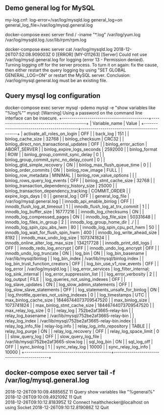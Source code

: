 
## Demo general log for MySQL
my-log.cnf:
log-error=/var/log/mysqld.log
general_log=on
general_log_file=/var/log/mysql.general.log

docker-compose exec server find / -iname "*.log"
/var/log/yum.log
/var/log/mysqld.log
/usr/lib/rpm/rpm.log

docker-compose exec server cat /var/log/mysqld.log
2018-12-26T07:52:08.909003Z 0 [ERROR] [MY-011263] [Server] Could not use /var/log/mysql.general.log for logging (error 13 - Permission denied). Turning logging off for the server process. To turn it on again: fix the cause, then either restart the query logging by using "SET GLOBAL GENERAL_LOG=ON" or restart the MySQL server.
Conclusion: /var/log/mysql.general.log must be an existing file.

## Query mysql log configuration
docker-compose exec server mysql -pdemo mysql -e "show variables like \"%log%\""
mysql: [Warning] Using a password on the command line interface can be insecure.
+--------------------------------------------+---------------------------------------------+
| Variable_name                              | Value                                       |
+--------------------------------------------+---------------------------------------------+
| activate_all_roles_on_login                | OFF                                         |
| back_log                                   | 151                                         |
| binlog_cache_size                          | 32768                                       |
| binlog_checksum                            | CRC32                                       |
| binlog_direct_non_transactional_updates    | OFF                                         |
| binlog_error_action                        | ABORT_SERVER                                |
| binlog_expire_logs_seconds                 | 2592000                                     |
| binlog_format                              | ROW                                         |
| binlog_group_commit_sync_delay             | 0                                           |
| binlog_group_commit_sync_no_delay_count    | 0                                           |
| binlog_gtid_simple_recovery                | ON                                          |
| binlog_max_flush_queue_time                | 0                                           |
| binlog_order_commits                       | ON                                          |
| binlog_row_image                           | FULL                                        |
| binlog_row_metadata                        | MINIMAL                                     |
| binlog_row_value_options                   |                                             |
| binlog_rows_query_log_events               | OFF                                         |
| binlog_stmt_cache_size                     | 32768                                       |
| binlog_transaction_dependency_history_size | 25000                                       |
| binlog_transaction_dependency_tracking     | COMMIT_ORDER                                |
| expire_logs_days                           | 0                                           |
| general_log                                | OFF                                         |
| general_log_file                           | /var/log/mysql.general.log                  |
| innodb_api_enable_binlog                   | OFF                                         |
| innodb_flush_log_at_timeout                | 1                                           |
| innodb_flush_log_at_trx_commit             | 1                                           |
| innodb_log_buffer_size                     | 16777216                                    |
| innodb_log_checksums                       | ON                                          |
| innodb_log_compressed_pages                | ON                                          |
| innodb_log_file_size                       | 50331648                                    |
| innodb_log_files_in_group                  | 2                                           |
| innodb_log_group_home_dir                  | ./                                          |
| innodb_log_spin_cpu_abs_lwm                | 80                                          |
| innodb_log_spin_cpu_pct_hwm                | 50                                          |
| innodb_log_wait_for_flush_spin_hwm         | 400                                         |
| innodb_log_write_ahead_size                | 8192                                        |
| innodb_max_undo_log_size                   | 1073741824                                  |
| innodb_online_alter_log_max_size           | 134217728                                   |
| innodb_print_ddl_logs                      | OFF                                         |
| innodb_redo_log_encrypt                    | OFF                                         |
| innodb_undo_log_encrypt                    | OFF                                         |
| innodb_undo_log_truncate                   | ON                                          |
| log_bin                                    | ON                                          |
| log_bin_basename                           | /var/lib/mysql/binlog                       |
| log_bin_index                              | /var/lib/mysql/binlog.index                 |
| log_bin_trust_function_creators            | OFF                                         |
| log_bin_use_v1_row_events                  | OFF                                         |
| log_error                                  | /var/log/mysqld.log                         |
| log_error_services                         | log_filter_internal; log_sink_internal      |
| log_error_suppression_list                 |                                             |
| log_error_verbosity                        | 2                                           |
| log_output                                 | FILE                                        |
| log_queries_not_using_indexes              | OFF                                         |
| log_slave_updates                          | ON                                          |
| log_slow_admin_statements                  | OFF                                         |
| log_slow_slave_statements                  | OFF                                         |
| log_statements_unsafe_for_binlog           | ON                                          |
| log_throttle_queries_not_using_indexes     | 0                                           |
| log_timestamps                             | UTC                                         |
| max_binlog_cache_size                      | 18446744073709547520                        |
| max_binlog_size                            | 1073741824                                  |
| max_binlog_stmt_cache_size                 | 18446744073709547520                        |
| max_relay_log_size                         | 0                                           |
| relay_log                                  | 752be2af3665-relay-bin                      |
| relay_log_basename                         | /var/lib/mysql/752be2af3665-relay-bin       |
| relay_log_index                            | /var/lib/mysql/752be2af3665-relay-bin.index |
| relay_log_info_file                        | relay-log.info                              |
| relay_log_info_repository                  | TABLE                                       |
| relay_log_purge                            | ON                                          |
| relay_log_recovery                         | OFF                                         |
| relay_log_space_limit                      | 0                                           |
| slow_query_log                             | OFF                                         |
| slow_query_log_file                        | /var/lib/mysql/752be2af3665-slow.log        |
| sql_log_bin                                | ON                                          |
| sql_log_off                                | OFF                                         |
| sync_binlog                                | 1                                           |
| sync_relay_log                             | 10000                                       |
| sync_relay_log_info                        | 10000                                       |
+--------------------------------------------+---------------------------------------------+

## docker-compose exec server tail -f /var/log/mysql.general.log
2018-12-26T09:10:09.488565Z	   11 Query	show variables like "%general%"
2018-12-26T09:10:09.492109Z	   11 Quit	
2018-12-26T09:10:12.818395Z	   12 Connect	healthchecker@localhost on  using Socket
2018-12-26T09:10:12.819086Z	   12 Quit	
